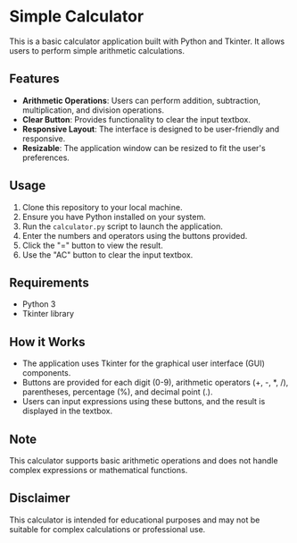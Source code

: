 # Simple Calculator

This is a basic calculator application built with Python and Tkinter. It allows users to perform simple arithmetic calculations.

## Features

- **Arithmetic Operations**: Users can perform addition, subtraction, multiplication, and division operations.
- **Clear Button**: Provides functionality to clear the input textbox.
- **Responsive Layout**: The interface is designed to be user-friendly and responsive.
- **Resizable**: The application window can be resized to fit the user's preferences.

## Usage

1. Clone this repository to your local machine.
2. Ensure you have Python installed on your system.
3. Run the `calculator.py` script to launch the application.
4. Enter the numbers and operators using the buttons provided.
5. Click the "=" button to view the result.
6. Use the "AC" button to clear the input textbox.

## Requirements

- Python 3
- Tkinter library

## How it Works

- The application uses Tkinter for the graphical user interface (GUI) components.
- Buttons are provided for each digit (0-9), arithmetic operators (+, -, *, /), parentheses, percentage (%), and decimal point (.).
- Users can input expressions using these buttons, and the result is displayed in the textbox.

## Note

This calculator supports basic arithmetic operations and does not handle complex expressions or mathematical functions.

## Disclaimer

This calculator is intended for educational purposes and may not be suitable for complex calculations or professional use.

